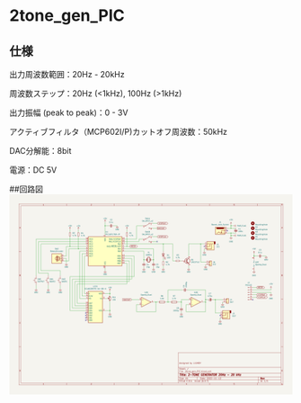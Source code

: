 # 2tone_gen_PIC

## 仕様
出力周波数範囲：20Hz - 20kHz

周波数ステップ：20Hz (<1kHz), 100Hz (>1kHz)

出力振幅 (peak to peak)：0 - 3V


アクティブフィルタ（MCP602I/P)カットオフ周波数：50kHz

DAC分解能：8bit

電源：DC 5V

##回路図
![回路図](./2tone_gen_PIC_schematic.png)
